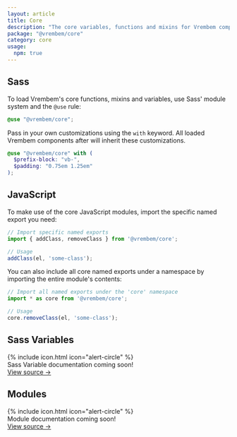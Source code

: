 ```yaml
---
layout: article
title: Core
description: "The core variables, functions and mixins for Vrembem components."
package: "@vrembem/core"
category: core
usage:
  npm: true
---
```


## Sass

To load Vrembem's core functions, mixins and variables, use Sass' module system and the `@use` rule:

```scss
@use "@vrembem/core";
```

Pass in your own customizations using the `with` keyword. All loaded Vrembem components after will inherit these customizations.

```scss
@use "@vrembem/core" with (
  $prefix-block: "vb-",
  $padding: "0.75em 1.25em"
);
```

## JavaScript

To make use of the core JavaScript modules, import the specific named export you need:

```js
// Import specific named exports
import { addClass, removeClass } from '@vrembem/core';

// Usage
addClass(el, 'some-class');
```

You can also include all core named exports under a namespace by importing the entire module's contents:

```js
// Import all named exports under the 'core' namespace
import * as core from '@vrembem/core';

// Usage
core.removeClass(el, 'some-class');
```

## Sass Variables

<div class="notice notice_type_caution">
  <div class="notice__body">
    <div class="media media_stack_lg media_gap_xs">
      <div class="media__body media media_gap_xs">
        <div class="media__obj">
          {% include icon.html icon="alert-circle" %}
        </div>
        <div class="media__body">
          Sass Variable documentation coming soon!
        </div>
      </div>
      <div class="media__obj">
        <a class="link text-nowrap" href="https://github.com/sebnitu/vrembem/blob/master/packages/core/src/css/_variables.scss">View source &rarr;</a>
      </div>
    </div>
  </div>
</div>

## Modules

<div class="notice notice_type_caution">
  <div class="notice__body">
    <div class="media media_stack_lg media_gap_xs">
      <div class="media__body media media_gap_xs">
        <div class="media__obj">
          {% include icon.html icon="alert-circle" %}
        </div>
        <div class="media__body">
          Module documentation coming soon!
        </div>
      </div>
      <div class="media__obj">
        <a class="link text-nowrap" href="https://github.com/sebnitu/vrembem/tree/master/packages/core/src/js">View source &rarr;</a>
      </div>
    </div>
  </div>
</div>

